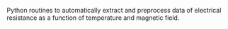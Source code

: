 Python routines to automatically extract and preprocess data of electrical resistance as a function of temperature and magnetic field.

